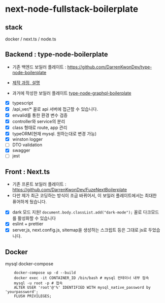# next-node-fullstack-boilerplate

## stack  

docker / next.ts / node.ts  

## Backend : type-node-boilerplate

- 기존 백엔드 보일러 플레이트 : https://github.com/DarrenKwonDev/type-node-boilerplate  
- [제작 과정, 설명](https://darrengwon.tistory.com/1284?category=921119)

- 과거에 작성한 보일러 플레이트
  [type-node-graphql-boilerplate](https://github.com/DarrenKwonDev/type-node-graphql-boilerplate)

- [x] typescript
- [x] /api_ver/\* 꼴로 api 서버에 접근할 수 있습니다.
- [x] envalid를 통한 환경 변수 검증
- [x] controller와 service의 분리
- [x] class 형태로 route, app 관리
- [x] typeORM(현재 mysql. 원하는대로 변경 가능)
- [x] winston logger
- [ ] DTO validation
- [x] swagger
- [ ] jest

## Front : Next.ts  

- 기존 프론트 보일러 플레이트 : https://github.com/DarrenKwonDev/FuzeNextBoilerplate  
- 다만 제가 최근 코딩하는 방식이 조금 바뀌어서, 이 보일러 플레이트에서는 최대한 퓨어하게 뒀습니다.

- [x] dark 모드 지원! `document.body.classList.add("dark-mode");` 꼴로 다크모드를 활성화할 수 있습니다
- [x] eslint + prettier
- [x] server,js, next.config.js, sitemap을 생성하는 스크립트 등은 그대로 js로 두었습니다.  

## Docker  

mysql docker-compose

```
    docker-compose up -d --build
    docker exec -it CONTAINER_ID /bin/bash # mysql 컨테이너 내부 접속
    mysql -u root -p # 접속
    ALTER USER 'root'@'%' IDENTIFIED WITH mysql_native_password by 'yourpassword';
    FLUSH PRIVILEGES;
```
